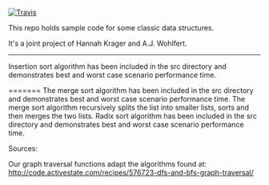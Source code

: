 [![Travis](https://travis-ci.org/palindromed/data-structures2.svg?branch=master)](https://travis-ci.org/palindromed/data-structures2.svg?branch=master)


This repo holds sample code for some classic data structures.

It's a joint project of Hannah Krager and A.J. Wohlfert.
______________

Insertion sort algorithm has been included in the src directory and demonstrates best and worst case scenario performance time.


=======
The merge sort algorithm has been included in the src directory and demonstrates best and worst case scenario performance time.
The merge sort algorithm recursively splits the list into smaller lists, sorts and then merges the two lists.
Radix sort algorithm has been included in the src directory and demonstrates best and worst case scenario performance time.

Sources:

Our graph traversal functions adapt the algorithms found at:
http://code.activestate.com/recipes/576723-dfs-and-bfs-graph-traversal/
